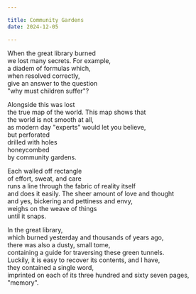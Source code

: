 ```yaml
---

title: Community Gardens
date: 2024-12-05

---
```



When the great library burned</br>
we lost many secrets. For example,</br>
a diadem of formulas which,</br>
when resolved correctly,</br>
give an answer to the question</br>
"why must children suffer"?</br>

Alongside this was lost</br>
the true map of the world. This map shows that</br>
the world is not smooth at all,</br>
as modern day "experts" would let you believe,</br>
but perforated</br>
drilled with holes</br>
honeycombed</br>
by community gardens.</br>

Each walled off rectangle</br>
of effort, sweat, and care</br>
runs a line through the fabric of reality itself</br>
and does it easily. The sheer amount of love and thought</br>
and yes, bickering and pettiness and envy,</br>
weighs on the weave of things</br>
until it snaps.</br>

In the great library,</br>
which burned yesterday and thousands of years ago,</br>
there was also a dusty, small tome,</br>
containing a guide for traversing these green tunnels.</br>
Luckily, it is easy to recover its contents, and I have,</br>
they contained a single word,</br>
imprinted on each of its three hundred and sixty seven pages,</br>
"memory".</br>